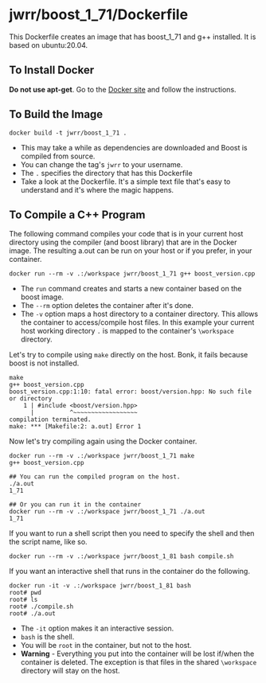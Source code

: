 jwrr/boost_1_71/Dockerfile
===========================

This Dockerfile creates an image that has boost_1_71 and g++ installed. It is
based on ubuntu:20.04.

To Install Docker
-----------------

**Do not use apt-get**.
Go to the [Docker site](https://docs.docker.com/desktop/install/linux-install/)
and follow the instructions.

To Build the Image
------------------

```
docker build -t jwrr/boost_1_71 .
```

* This may take a while as dependencies are downloaded and
  Boost is compiled from source.
* You can change the tag's `jwrr` to your username.
* The `.` specifies the directory that has this Dockerfile
* Take a look at the Dockerfile. It's a simple text file that's
  easy to understand and it's where the magic happens.

To Compile a C++ Program
------------------------

The following command compiles your code that is in your current host directory
using the compiler (and boost library) that are in the Docker image. The
resulting a.out can be run on your host or if you prefer, in your
container.

```
docker run --rm -v .:/workspace jwrr/boost_1_71 g++ boost_version.cpp
```

* The `run` command creates and starts a new container based on the
  boost image.
* The `--rm` option deletes the container after it's done.
* The `-v` option maps a host directory to a container directory. This allows the
  container to access/compile host files. In this example your current host
  working directory `.` is mapped to the container's `\workspace` directory.


Let's try to compile using `make` directly on the host. Bonk, it fails because boost is
not installed.

```
make
g++ boost_version.cpp
boost_version.cpp:1:10: fatal error: boost/version.hpp: No such file or directory
    1 | #include <boost/version.hpp>
      |          ^~~~~~~~~~~~~~~~~~~
compilation terminated.
make: *** [Makefile:2: a.out] Error 1
```

Now let's try compiling again using the Docker container.

```
docker run --rm -v .:/workspace jwrr/boost_1_71 make
g++ boost_version.cpp

## You can run the compiled program on the host.
./a.out
1_71

## Or you can run it in the container
docker run --rm -v .:/workspace jwrr/boost_1_71 ./a.out
1_71
```

If you want to run a shell script then you need to specify the shell and then
the script name, like so.

```
docker run --rm -v .:/workspace jwrr/boost_1_81 bash compile.sh
```

If you want an interactive shell that runs in the container do the following.

```
docker run -it -v .:/workspace jwrr/boost_1_81 bash
root# pwd
root# ls
root# ./compile.sh
root# ./a.out
```

* The `-it` option makes it an interactive session.
* `bash` is the shell.
* You will be `root` in the container, but not to the host.
* **Warning** - Everything you put into the container will be lost if/when the
  container is deleted. The exception is that files in the shared `\workspace`
  directory will stay on the host.
